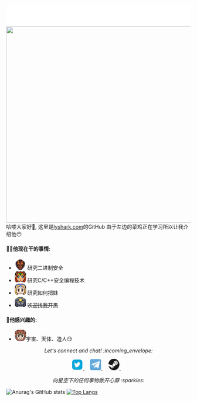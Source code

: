 <img src="/MySvgs/header.svg">
<img align="right" src="/Image/lyshark.png" width='553px' height='536px'>

哈喽大家好:wave:, 这里是[lyshark.com](https://www.lyshark.com)的GitHub 由于左边的菜鸡正在学习所以让我介绍他:no_mouth:


#### 👨‍💻他现在干的事情:

- <img src="/Image/dac15_frog.gif" width="30px" alt="hi"> 研究二进制安全
- <img src="/Image/happy.gif" width="30px" alt="hi"> 研究C/C++安全编程技术
- <img src="/Image/huff.gif" width="30px" alt="hi"> 研究如何把妹
- <img src="/Image/stars.gif" width="30px" alt="hi"> ~~欢迎找我开黑~~

#### :green_heart:他感兴趣的:

- <img src="/Image/snort.gif" width="30px" alt="hi">宇宙、天体、造人😏

<p align="center"> 
  <i> Let's connect and chat! :incoming_envelope: </i>
</p>

<p align="center">
  <a href="https://twitter.com/lyshark"><img src="/MySvgs/twitter.svg" width="30px" alt="Twitter">     </a> &nbsp; &nbsp;
  <a href="https://t.me/lyshark"><img src="/MySvgs/telegram.svg" width="30px" alt="Telegram">    </a> &nbsp; &nbsp;
  <a href="https://steamcommunity.com/id/lyshark"><img src="/MySvgs/steam.svg" width="30px" alt="Steam">    </a> &nbsp; &nbsp;
</p>

<p align="center">
  <i> 向星空下的任何事物敞开心扉 :sparkles: </i>
</p>

![Anurag's GitHub stats](https://github-readme-stats.vercel.app/api?username=lyshark&hide=contribs,prs)
[![Top Langs](https://github-readme-stats.vercel.app/api/top-langs/?username=lyshark&layout=compact)](https://github.com/lyshark/github-readme-stats)



